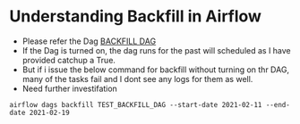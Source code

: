 # Understanding Backfill in Airflow

- Please refer the Dag [BACKFILL DAG](./dags/testBackfill.py)
- If the Dag is turned on, the dag runs for the past will scheduled as I have provided catchup a True.
- But if i issue the below command for backfill without turning on thr DAG, many of the tasks fail and I dont see any logs for them as well. 
- Need further investifation

```
airflow dags backfill TEST_BACKFILL_DAG --start-date 2021-02-11 --end-date 2021-02-19
```

